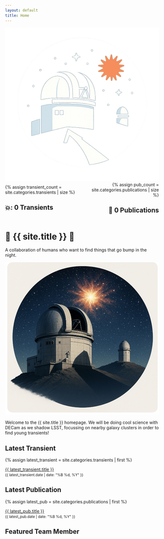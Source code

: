 ```yaml
---
layout: default
title: Home
---
```


<img class="logo" src="logo.png" alt="logo">

<div style="display:flex;gap:0.5rem;justify-content:center;align-items:center;">
  <!-- Transient counter -->
  <div style="text-align:left;">
    {% assign transient_count = site.categories.transients | size %}
    <h2>💥: <span class="count" data-target="{{ transient_count }}">0</span> Transients</h2>
    
  </div>

  <!-- Publication counter -->
  <div style="text-align:right;">
    {% assign pub_count = site.categories.publications | size %}
    <h2>🦈 <span class="count" data-target="{{ pub_count }}">0</span> Publications</h2>
  </div>
</div>

<div class="intro">
  
  <h1> <span class="emoji">👻</span> {{ site.title }} <span class = "emoji">👻</span> </h1>  
  <p class="tagline">A collaboration of humans who want to find things that go bump in the night.</p>
  <img src="image.jpeg" alt="Observing Program" class="intro-image">
</div>

<section class="about">
  <p>
    Welcome to the {{ site.title }} homepage. We will be doing cool science with DECam as we shadow LSST, focussing on nearby galaxy clusters in order to find young transients!
  </p>
</section>

<!--
<h2>Latest Transient</h2>
{% assign latest_transient = site.categories.transients | first %}
<p><a href="{{ latest_transient.url }}">{{ latest_transient.title }}</a> <br>
<small>{{ latest_transient.date | date: "%B %d, %Y" }}</small></p>

<h2>Latest Publication</h2>
{% assign latest_pub = site.categories.publications | first %}
<p><a href="{{ latest_pub.url }}">{{ latest_pub.title }}</a> <br>
<small>{{ latest_pub.date | date: "%B %d, %Y" }}</small></p>


<h2>Featured Team Member</h2>
<div id="featured-member"></div>

<script>
  const team = [
    { name: "Richard Gecko", role: "Overlord", photo: "richard.jpg" },
  ];

  // Pick based on day of the year so it changes daily
  const today = new Date();
  const index = today.getDate() % team.length; // or use getDay() for day-of-week
  const member = team[index];

  document.getElementById("featured-member").innerHTML = `
    <img src="${member.photo}" alt="${member.name}" style="width:150px;border-radius:50%;">
    <h3>${member.name}</h3>
    <p>${member.role}</p>
  `;
</script>


<section class="highlights">
  <div class="highlight-box">
    <h2>Latest Transient</h2>
    <p><a href="/transients/latest">SN2025abc discovered at ZTF</a></p>
  </div>

  <div class="highlight-box">
    <h2>Latest Publication</h2>
    <p><a href="/publications/latest">"Shock Interaction in SN2023jgf"</a></p>
  </div>

  <div class="highlight-box">
    <h2>Featured Team Member</h2>
    <p><a href="/team/jane-doe">Jane Doe</a></p>
  </div>
</section>

<section class="highlights">
  <div class="highlight-box">
    <h2>Latest Transient</h2>
    {% assign latest_transient = site.categories.transients | first %}
    <p><a href="{{ latest_transient.url }}">{{ latest_transient.title }}</a> <br>
    <small>{{ latest_transient.date | date: "%B %d, %Y" }}</small></p>
  </div>

  <div class="highlight-box">
    <h2>Latest Publication</h2>
    {% assign latest_pub = site.categories.publications | first %}
    <p><a href="{{ latest_pub.url }}">{{ latest_pub.title }}</a> <br>
    <small>{{ latest_pub.date | date: "%B %d, %Y" }}</small></p>
  </div>

  <div class="highlight-box">
    <h2>Featured Team Member</h2>
    <div id="featured-member"></div>
  </div>
</section>

-->

<section class="highlights">
  <div class="highlight-box">
    <h2>Latest Transient</h2>
    {% assign latest_transient = site.categories.transients | first %}
    <p>
      <a href="{{ latest_transient.url }}">{{ latest_transient.title }}</a><br>
      <small>{{ latest_transient.date | date: "%B %d, %Y" }}</small>
    </p>
  </div>

  <div class="highlight-box">
    <h2>Latest Publication</h2>
    {% assign latest_pub = site.categories.publications | first %}
    <p>
      <a href="{{ latest_pub.url }}">{{ latest_pub.title }}</a><br>
      <small>{{ latest_pub.date | date: "%B %d, %Y" }}</small>
    </p>
  </div>

  <div class="highlight-box">
    <h2>Featured Team Member</h2>
    <div id="featured-member"></div>
  </div>
</section>

<script>
  const team = [
    { name: "Richard Gecko", role: "Role:Overlord", photo: "richard.jpg" }
  ];

  // Rotate daily based on day of the year
  const today = new Date();
  const index = today.getDate() % team.length;
  const member = team[index];

  document.getElementById("featured-member").innerHTML = `
    <img src="${member.photo}" alt="${member.name}" style="width:100px;border-radius:50%;margin-bottom:10px;">
    <h3>${member.name}</h3>
    <p>${member.role}</p>
  `;
</script>



<script>
  document.addEventListener("DOMContentLoaded", function () {
    const counters = document.querySelectorAll(".count");
    const speed = 500; // smaller = faster

    counters.forEach(counter => {
      const target = +counter.getAttribute("data-target");
      const updateCount = () => {
        const current = +counter.innerText;
        const increment = Math.ceil(target / speed);

        if (current < target) {
          counter.innerText = current + increment;
          setTimeout(updateCount, 20);
        } else {
          counter.innerText = target; // ensure exact target
        }
      };
      updateCount();
    });
  });
</script>



